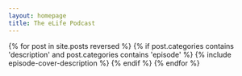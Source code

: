 ```yaml
---
layout: homepage
title: The eLife Podcast
---
```


{% for post in site.posts reversed %}
	{% if post.categories contains 'description' and post.categories contains 'episode' %}
		{% include episode-cover-description %}
	{% endif %}
{% endfor %}
